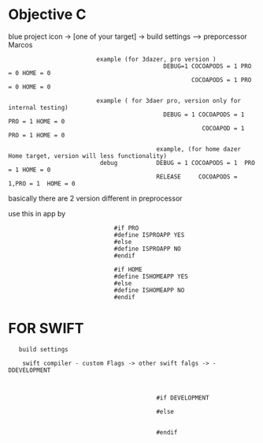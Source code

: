 # Objective C


blue project icon -> [one of your target] -> build settings
                      --> preporcessor Marcos
                         
                         
                                  
                             example (for 3dazer, pro version )
                                                DEBUG=1 COCOAPODS = 1 PRO = 0 HOME = 0
                                                        COCOAPODS = 1 PRO = 0 HOME = 0
                                  
                             example ( for 3daer pro, version only for internal testing)
                                                DEBUG = 1 COCOAPODS = 1  PRO = 1 HOME = 0
                                                           COCOAPOD = 1  PRO = 1 HOME = 0
                                              
                                              example, (for home dazer Home target, version will less functionality)
                              debug           DEBUG = 1 COCOAPODS = 1  PRO = 1 HOME = 0
                                              RELEASE     COCOAPODS = 1,PRO = 1  HOME = 0
                                             
                                             
basically there are 2 version different in preprocessor

use this in app by

                                  #if PRO
                                  #define ISPROAPP YES
                                  #else
                                  #define ISPROAPP NO
                                  #endif

                                  #if HOME
                                  #define ISHOMEAPP YES
                                  #else
                                  #define ISHOMEAPP NO
                                  #endif



# FOR SWIFT
   
   
       build settings
       
        swift compiler - custom Flags -> other swift falgs -> -DDEVELOPMENT
        
        
       
                                              #if DEVELOPMENT
                                          
                                              #else
                                           
                                           
                                              #endif
   
